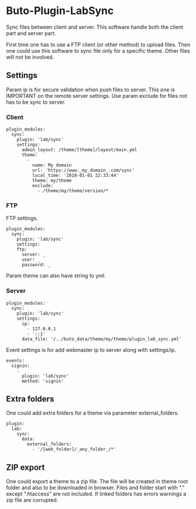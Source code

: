 # Buto-Plugin-LabSync

Sync files between client and server. This software handle both the client part and server part.

First time one has to use a FTP client (or other method) to upload files. Then one could use this software to sync file only for a specific theme. Other files will not be involved.



## Settings

Param ip is for secure validation when push files to server. This one is IMPORTANT on the remote server settings. Use param exclude for files not has to be sync to server.

### Client

```
plugin_modules:
  sync:
    plugin: 'lab/sync'
    settings:
      admin_layout: /theme/[theme]/layout/main.yml
      theme:
        -
          name: My domain
          url: 'https://www._my_domain_.com/sync'
          local_time: '2018-01-01 22:33:44'
          theme: my/theme
          exclude:
            - /theme/my/theme/version/*
```

### FTP

FTP settings.

```
plugin_modules:
  sync:
    plugin: 'lab/sync'
    settings:
    ftp:
      server: _
      user: _
      password: _
```


Param theme can also have string to yml.

### Server

```
plugin_modules:
  sync:
    plugin: 'lab/sync'
    settings:
      ip:
        - 127.0.0.1
        - '::1'
      data_file: '/../buto_data/theme/my/theme/plugin_lab_sync.yml'
```

Event settings is for add webmaster ip to server along with settings/ip.

```
events:
  signin:
    -
      plugin: 'lab/sync'
      method: 'signin'
```


## Extra folders

One could add extra folders for a theme via parameter external_folders.
```
plugin:
  lab:
    sync:
      data:
        external_folders:
          - '/[web_folder]/_any_folder_/*'
```

## ZIP export

One could export a theme to a zip file. The file will be created in theme root folder and also to be downloaded in browser.
Files and folder start with "." except ".htaccess" are not included. If linked folders has errors warnings a zip file are corrupted.
